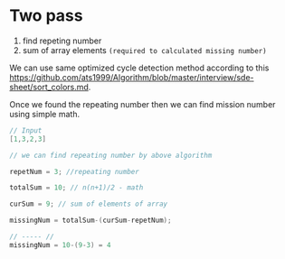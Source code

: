 # Two pass
1. find repeting number
2. sum of array elements `(required to calculated missing number)`

We can use same optimized cycle detection method according to this https://github.com/ats1999/Algorithm/blob/master/interview/sde-sheet/sort_colors.md.

Once we found the repeating number then we can find mission number using simple math.

```cpp
// Input
[1,3,2,3]

// we can find repeating number by above algorithm

repetNum = 3; //repeating number

totalSum = 10; // n(n+1)/2 - math

curSum = 9; // sum of elements of array 

missingNum = totalSum-(curSum-repetNum);

// ----- //
missingNum = 10-(9-3) = 4
```
